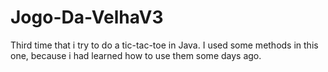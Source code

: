 # Jogo-Da-VelhaV3

Third time that i try to do a tic-tac-toe in Java. I used some methods in this one, because i had learned how to use them some days ago.
